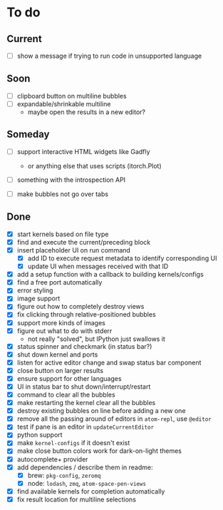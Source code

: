 # To do

## Current

- [ ] show a message if trying to run code in unsupported language

## Soon

- [ ] clipboard button on multiline bubbles
- [ ] expandable/shrinkable multiline
    - maybe open the results in a new editor?


## Someday

- [ ] support interactive HTML widgets like Gadfly
    - or anything else that uses scripts (itorch.Plot)
- [ ] something with the introspection API
- [ ] make bubbles not go over tabs


## Done
- [x] start kernels based on file type
- [x] find and execute the current/preceding block
- [x] insert placeholder UI on run command
    - [x] add ID to execute request metadata to identify corresponding UI
    - [x] update UI when messages received with that ID
- [x] add a setup function with a callback to building kernels/configs
- [x] find a free port automatically
- [x] error styling
- [x] image support
- [x] figure out how to completely destroy views
- [x] fix clicking through relative-positioned bubbles
- [x] support more kinds of images
- [x] figure out what to do with stderr
    - not really "solved", but IPython just swallows it
- [x] status spinner and checkmark (in status bar?)
- [x] shut down kernel and ports
- [x] listen for active editor change and swap status bar component
- [x] close button on larger results
- [x] ensure support for other languages
- [x] UI in status bar to shut down/interrupt/restart
- [x] command to clear all the bubbles
- [x] make restarting the kernel clear all the bubbles
- [x] destroy existing bubbles on line before adding a new one
- [x] remove all the passing around of editors in `atom-repl`, use `@editor`
- [x] test if pane is an editor in `updateCurrentEditor`
- [x] python support
- [x] make `kernel-configs` if it doesn't exist
- [x] make close button colors work for dark-on-light themes
- [x] autocomplete+ provider
- [x] add dependencies / describe them in readme:
    - [x] brew: `pkg-config`, `zeromq`
    - [x] node: `lodash`, `zmq`, `atom-space-pen-views`
- [x] find available kernels for completion automatically
- [x] fix result location for multiline selections

